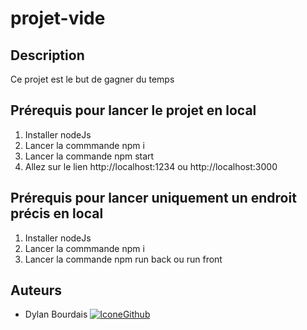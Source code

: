 # projet-vide

## Description

Ce projet est le but de gagner du temps 

## Prérequis pour lancer le projet en local

1. Installer nodeJs
2. Lancer la commmande npm i
3. Lancer la commande npm start
4. Allez sur le lien http://localhost:1234 ou http://localhost:3000

## Prérequis pour lancer uniquement un endroit précis en local

1. Installer nodeJs
2. Lancer la commmande npm i
3. Lancer la commande npm run back ou run front 


## Auteurs

* Dylan Bourdais [![IconeGithub](https://img.shields.io/badge/GitHub-100000?style=for-the-badge&logo=github&logoColor=white)](https://github.com/dylanbourdais)


